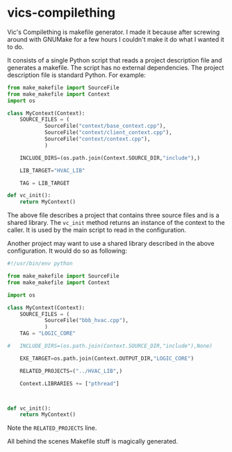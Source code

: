 # vics-compilething
Vic's Compilething is makefile generator.  I made it because after screwing around with GNUMake for a few hours I couldn't make it do what I wanted it to do.

It consists of a single Python script that reads a project description file and generates a makefile.  The script has no external dependencies.  The project description file is standard Python.  For example:

```python
from make_makefile import SourceFile
from make_makefile import Context
import os

class MyContext(Context):
	SOURCE_FILES = (
			SourceFile("context/base_context.cpp"),
			SourceFile("context/client_context.cpp"),
			SourceFile("context/context.cpp"),
			)

	INCLUDE_DIRS=(os.path.join(Context.SOURCE_DIR,"include"),)

	LIB_TARGET="HVAC_LIB"

	TAG = LIB_TARGET

def vc_init():
	return MyContext()

```

The above file describes a project that contains three source files and is a shared library.  The ```vc_init``` method returns an instance of the context to the caller.  It is used by the main script to read in the configuration.

Another project may want to use a shared library described in the above configuration.  It would do so as following:

```python
#!/usr/bin/env python

from make_makefile import SourceFile
from make_makefile import Context

import os

class MyContext(Context):
	SOURCE_FILES = (
			SourceFile("bbb_hvac.cpp"),
			)
	TAG = "LOGIC_CORE"

#	INCLUDE_DIRS=(os.path.join(Context.SOURCE_DIR,"include"),None)

	EXE_TARGET=os.path.join(Context.OUTPUT_DIR,"LOGIC_CORE")

	RELATED_PROJECTS=("../HVAC_LIB",)

	Context.LIBRARIES += ["pthread"]



def vc_init():
	return MyContext()

```

Note the ```RELATED_PROJECTS``` line.

All behind the scenes Makefile stuff is magically generated.